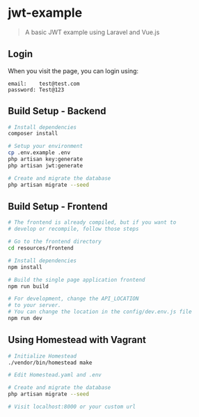 # jwt-example

> A basic JWT example using Laravel and Vue.js

## Login
When you visit the page, you can login using:
```
email:    test@test.com
password: Test@123
```

## Build Setup - Backend

``` bash
# Install dependencies
composer install

# Setup your environment
cp .env.example .env
php artisan key:generate
php artisan jwt:generate

# Create and migrate the database
php artisan migrate --seed
```

## Build Setup - Frontend
``` bash
# The frontend is already compiled, but if you want to
# develop or recompile, follow those steps

# Go to the frontend directory
cd resources/frontend

# Install dependencies
npm install

# Build the single page application frontend
npm run build

# For development, change the API_LOCATION
# to your server.
# You can change the location in the config/dev.env.js file
npm run dev
```

## Using Homestead with Vagrant
``` bash
# Initialize Homestead
./vendor/bin/homestead make

# Edit Homestead.yaml and .env

# Create and migrate the database
php artisan migrate --seed

# Visit localhost:8000 or your custom url
```